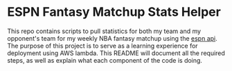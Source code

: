 # ESPN Fantasy Matchup Stats Helper

This repo contains scripts to pull statistics for both my team and my opponent's team for my weekly NBA fantasy matchup using the [espn api](https://github.com/cwendt94/espn-api). The purpose of this project is to serve as a learning experience for deployment using AWS lambda. This README will document all the required steps, as well as explain what each component of the code is doing.
